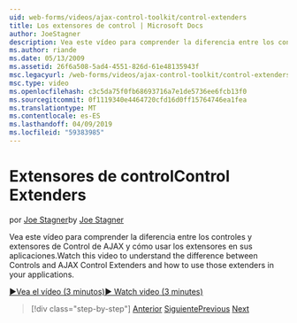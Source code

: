 ```yaml
---
uid: web-forms/videos/ajax-control-toolkit/control-extenders
title: Los extensores de control | Microsoft Docs
author: JoeStagner
description: Vea este vídeo para comprender la diferencia entre los controles y extensores de Control de AJAX y cómo usar los extensores en sus aplicaciones.
ms.author: riande
ms.date: 05/13/2009
ms.assetid: 26f6a508-5ad4-4551-826d-61e48135943f
msc.legacyurl: /web-forms/videos/ajax-control-toolkit/control-extenders
msc.type: video
ms.openlocfilehash: c3c5da75f0fb68693716a7e1de5736ee6fcb13f0
ms.sourcegitcommit: 0f1119340e4464720cfd16d0ff15764746ea1fea
ms.translationtype: MT
ms.contentlocale: es-ES
ms.lasthandoff: 04/09/2019
ms.locfileid: "59383985"
---
```

# <a name="control-extenders"></a><span data-ttu-id="26d07-103">Extensores de control</span><span class="sxs-lookup"><span data-stu-id="26d07-103">Control Extenders</span></span>

<span data-ttu-id="26d07-104">por [Joe Stagner](https://github.com/JoeStagner)</span><span class="sxs-lookup"><span data-stu-id="26d07-104">by [Joe Stagner](https://github.com/JoeStagner)</span></span>

<span data-ttu-id="26d07-105">Vea este vídeo para comprender la diferencia entre los controles y extensores de Control de AJAX y cómo usar los extensores en sus aplicaciones.</span><span class="sxs-lookup"><span data-stu-id="26d07-105">Watch this video to understand the difference between Controls and AJAX Control Extenders and how to use those extenders in your applications.</span></span>

[<span data-ttu-id="26d07-106">&#9654;Vea el vídeo (3 minutos)</span><span class="sxs-lookup"><span data-stu-id="26d07-106">&#9654; Watch video (3 minutes)</span></span>](https://channel9.msdn.com/Blogs/ASP-NET-Site-Videos/control-extenders)

> [!div class="step-by-step"]
> <span data-ttu-id="26d07-107">[Anterior](utilize-the-ajax-rating-control-in-the-aspnet-toolkit.md)
> [Siguiente](color-picker.md)</span><span class="sxs-lookup"><span data-stu-id="26d07-107">[Previous](utilize-the-ajax-rating-control-in-the-aspnet-toolkit.md)
[Next](color-picker.md)</span></span>
